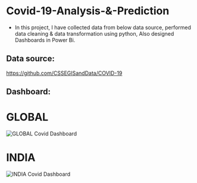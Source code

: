 # Covid-19-Analysis-&-Prediction
* In this project, I have collected data from below data source, performed data cleaning & data transformation using python, Also designed Dashboards in Power Bi. 
  

## Data source:
https://github.com/CSSEGISandData/COVID-19

## Dashboard:

# GLOBAL

![GLOBAL Covid Dashboard](https://github.com/abhishektirkey/Covid-19-Analysis-and-Prediction-Using-Power-BI/assets/93339541/b25cdbcf-c670-4572-8bdd-2ce599e365d4)


# INDIA

![INDIA Covid Dashboard](https://github.com/abhishektirkey/Covid-19-Analysis-and-Prediction-Using-Power-BI/assets/93339541/de4ae2b3-cb6d-4fd7-b817-6dbf1571badc)

